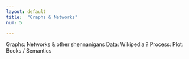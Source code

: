 ```yaml
---
layout: default
title:  "Graphs & Networks"
num: 5

---
```


Graphs: Networks & other shennanigans
        Data: Wikipedia ?
        Process:
        Plot:
    Books / Semantics

